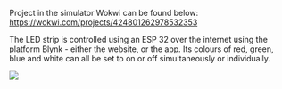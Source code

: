 Project in the simulator Wokwi can be found below:
https://wokwi.com/projects/424801262978532353

The LED strip is controlled using an ESP 32 over the internet using the platform Blynk - either the website, or the app.
Its colours of red, green, blue and white can all be set to on or off simultaneously or individually.

![](https://github.com/A13x07/LED-stripBlynk.git/raw/{branch}/{path}/https://github.com/A13x07/LED-stripBlynk/blob/main/schematic.png)

